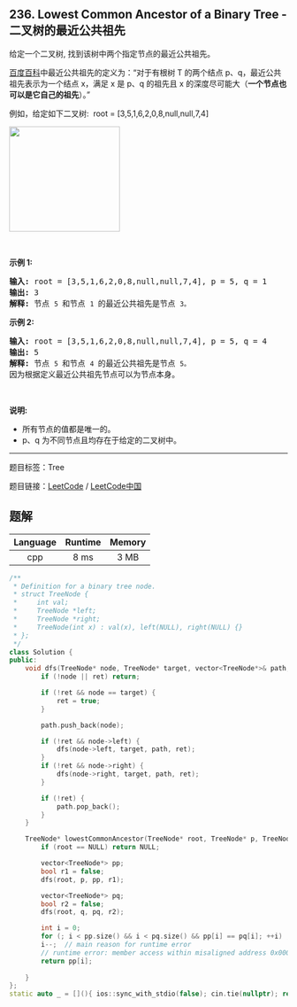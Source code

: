 ## 236. Lowest Common Ancestor of a Binary Tree - 二叉树的最近公共祖先

<!--If you want to use the English description, use `question.content` instead-->

<p>给定一个二叉树, 找到该树中两个指定节点的最近公共祖先。</p>

<p><a href="https://baike.baidu.com/item/%E6%9C%80%E8%BF%91%E5%85%AC%E5%85%B1%E7%A5%96%E5%85%88/8918834?fr=aladdin" target="_blank">百度百科</a>中最近公共祖先的定义为：&ldquo;对于有根树 T 的两个结点 p、q，最近公共祖先表示为一个结点 x，满足 x 是 p、q 的祖先且 x 的深度尽可能大（<strong>一个节点也可以是它自己的祖先</strong>）。&rdquo;</p>

<p>例如，给定如下二叉树:&nbsp; root =&nbsp;[3,5,1,6,2,0,8,null,null,7,4]</p>

<p><img alt="" src="https://assets.leetcode-cn.com/aliyun-lc-upload/uploads/2018/12/15/binarytree.png" style="height: 190px; width: 200px;"></p>

<p>&nbsp;</p>

<p><strong>示例 1:</strong></p>

<pre><strong>输入:</strong> root = [3,5,1,6,2,0,8,null,null,7,4], p = 5, q = 1
<strong>输出:</strong> 3
<strong>解释: </strong>节点 <code>5 </code>和节点 <code>1 </code>的最近公共祖先是节点 <code>3。</code>
</pre>

<p><strong>示例&nbsp;2:</strong></p>

<pre><strong>输入:</strong> root = [3,5,1,6,2,0,8,null,null,7,4], p = 5, q = 4
<strong>输出:</strong> 5
<strong>解释: </strong>节点 <code>5 </code>和节点 <code>4 </code>的最近公共祖先是节点 <code>5。</code>因为根据定义最近公共祖先节点可以为节点本身。
</pre>

<p>&nbsp;</p>

<p><strong>说明:</strong></p>

<ul>
	<li>所有节点的值都是唯一的。</li>
	<li>p、q 为不同节点且均存在于给定的二叉树中。</li>
</ul>



-----

题目标签：Tree

题目链接：[LeetCode](https://leetcode.com/problems/lowest-common-ancestor-of-a-binary-tree/description/)  /  [LeetCode中国](https://leetcode-cn.com/problems/lowest-common-ancestor-of-a-binary-tree/description/)

## 题解



| Language | Runtime | Memory |
|:---:|:---:|:---:|
| cpp  | 8  ms | 3 MB |

```cpp
/**
 * Definition for a binary tree node.
 * struct TreeNode {
 *     int val;
 *     TreeNode *left;
 *     TreeNode *right;
 *     TreeNode(int x) : val(x), left(NULL), right(NULL) {}
 * };
 */
class Solution {
public:
    void dfs(TreeNode* node, TreeNode* target, vector<TreeNode*>& path, bool& ret) {
        if (!node || ret) return;

        if (!ret && node == target) {
            ret = true;
        }

        path.push_back(node);

        if (!ret && node->left) {
            dfs(node->left, target, path, ret);
        }
        if (!ret && node->right) {
            dfs(node->right, target, path, ret);
        }

        if (!ret) {
            path.pop_back();
        }
    }

    TreeNode* lowestCommonAncestor(TreeNode* root, TreeNode* p, TreeNode* q) {
        if (root == NULL) return NULL;

        vector<TreeNode*> pp;
        bool r1 = false;
        dfs(root, p, pp, r1);

        vector<TreeNode*> pq;
        bool r2 = false;
        dfs(root, q, pq, r2);

        int i = 0;
        for (; i < pp.size() && i < pq.size() && pp[i] == pq[i]; ++i) ;
        i--;  // main reason for runtime error
        // runtime error: member access within misaligned address 0x000000000021 for type 'struct TreeNode', which requires 8 byte alignment
        return pp[i];
        
    }
};
static auto _ = [](){ ios::sync_with_stdio(false); cin.tie(nullptr); return 0; }();
```
